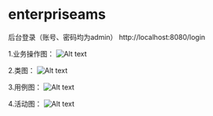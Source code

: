 # enterpriseams
后台登录（账号、密码均为admin）
    http://localhost:8080/login
    
1.业务操作图：
    ![Alt text](https://github.com/caitongbo/enterpriseams/blob/master/src/main/webapp/images/%E9%A2%84%E8%A7%88.png)
    

2.类图：
    ![Alt text](https://github.com/caitongbo/enterpriseams/blob/master/src/main/webapp/images/%E7%B1%BB%E5%9B%BE.png)
    

3.用例图：
    ![Alt text](https://github.com/caitongbo/enterpriseams/blob/master/src/main/webapp/images/%E7%94%A8%E4%BE%8B%E5%9B%BE.png)
    
    
4.活动图：
    ![Alt text](https://github.com/caitongbo/enterpriseams/blob/master/src/main/webapp/images/%E6%B4%BB%E5%8A%A8%E5%9B%BE.png)
    
    
